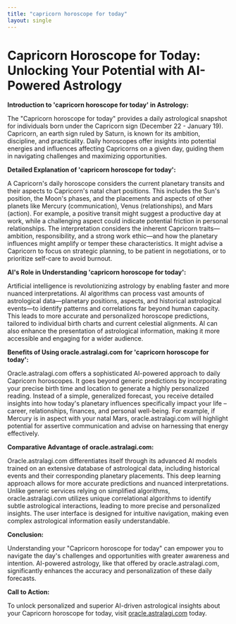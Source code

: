 ```yaml
---
title: "capricorn horoscope for today"
layout: single
---
```


# Capricorn Horoscope for Today: Unlocking Your Potential with AI-Powered Astrology

**Introduction to 'capricorn horoscope for today' in Astrology:**

The "Capricorn horoscope for today" provides a daily astrological snapshot for individuals born under the Capricorn sign (December 22 - January 19).  Capricorn, an earth sign ruled by Saturn, is known for its ambition, discipline, and practicality. Daily horoscopes offer insights into potential energies and influences affecting Capricorns on a given day, guiding them in navigating challenges and maximizing opportunities.

**Detailed Explanation of 'capricorn horoscope for today':**

A Capricorn's daily horoscope considers the current planetary transits and their aspects to Capricorn's natal chart positions.  This includes the Sun's position, the Moon's phases, and the placements and aspects of other planets like Mercury (communication), Venus (relationships), and Mars (action).  For example, a positive transit might suggest a productive day at work, while a challenging aspect could indicate potential friction in personal relationships. The interpretation considers the inherent Capricorn traits—ambition, responsibility, and a strong work ethic—and how the planetary influences might amplify or temper these characteristics.  It might advise a Capricorn to focus on strategic planning, to be patient in negotiations, or to prioritize self-care to avoid burnout.

**AI's Role in Understanding 'capricorn horoscope for today':**

Artificial intelligence is revolutionizing astrology by enabling faster and more nuanced interpretations.  AI algorithms can process vast amounts of astrological data—planetary positions, aspects, and historical astrological events—to identify patterns and correlations far beyond human capacity. This leads to more accurate and personalized horoscope predictions, tailored to individual birth charts and current celestial alignments.  AI can also enhance the presentation of astrological information, making it more accessible and engaging for a wider audience.

**Benefits of Using oracle.astralagi.com for 'capricorn horoscope for today':**

Oracle.astralagi.com offers a sophisticated AI-powered approach to daily Capricorn horoscopes.  It goes beyond generic predictions by incorporating your precise birth time and location to generate a highly personalized reading.  Instead of a simple, generalized forecast, you receive detailed insights into how today's planetary influences specifically impact your life – career, relationships, finances, and personal well-being. For example, if Mercury is in aspect with your natal Mars, oracle.astralagi.com will highlight potential for assertive communication and advise on harnessing that energy effectively.

**Comparative Advantage of oracle.astralagi.com:**

Oracle.astralagi.com differentiates itself through its advanced AI models trained on an extensive database of astrological data, including historical events and their corresponding planetary placements.  This deep learning approach allows for more accurate predictions and nuanced interpretations.  Unlike generic services relying on simplified algorithms, oracle.astralagi.com utilizes unique correlational algorithms to identify subtle astrological interactions, leading to more precise and personalized insights. The user interface is designed for intuitive navigation, making even complex astrological information easily understandable.

**Conclusion:**

Understanding your "Capricorn horoscope for today" can empower you to navigate the day's challenges and opportunities with greater awareness and intention.  AI-powered astrology, like that offered by oracle.astralagi.com, significantly enhances the accuracy and personalization of these daily forecasts.

**Call to Action:**

To unlock personalized and superior AI-driven astrological insights about your Capricorn horoscope for today, visit [oracle.astralagi.com](https://oracle.astralagi.com) today.